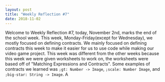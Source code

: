 ```yaml
---
layout: post
title: "Weekly Reflection #7"
date: 2018-11-02
---
```


Welcome to Weekly Reflection #7, today, November 2nd, marks the end of the school week. This week, Monday-Friday(except for Wednesday), we mostly focused on defining contracts. We mainly focused on defining contracts this week to make it easier for us to use code while making our video game project. This week was different from the other weeks because this week we were given worksheets to work on, the worksheets were based off of "Matching Expressions and Contracts". Some examples of contracts we learned was ```;gt: Number -> Image```, ```;scale: Number Image```, and ```;big-star: String -> Image```. A
